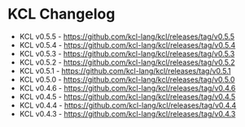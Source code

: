 # KCL Changelog

+ KCL v0.5.5 - https://github.com/kcl-lang/kcl/releases/tag/v0.5.5
+ KCL v0.5.4 - https://github.com/kcl-lang/kcl/releases/tag/v0.5.4
+ KCL v0.5.3 - https://github.com/kcl-lang/kcl/releases/tag/v0.5.3
+ KCL v0.5.2 - https://github.com/kcl-lang/kcl/releases/tag/v0.5.2
+ KCL v0.5.1 - https://github.com/kcl-lang/kcl/releases/tag/v0.5.1
+ KCL v0.5.0 - https://github.com/kcl-lang/kcl/releases/tag/v0.5.0
+ KCL v0.4.6 - https://github.com/kcl-lang/kcl/releases/tag/v0.4.6
+ KCL v0.4.5 - https://github.com/kcl-lang/kcl/releases/tag/v0.4.5
+ KCL v0.4.4 - https://github.com/kcl-lang/kcl/releases/tag/v0.4.4
+ KCL v0.4.3 - https://github.com/kcl-lang/kcl/releases/tag/v0.4.3
